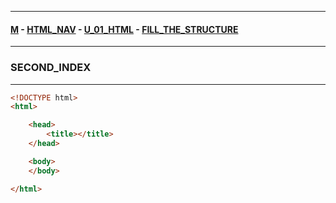 
---

#### [M](https://github.com/ttltrk/TTT/blob/master/menu.md) - [HTML_NAV](https://github.com/ttltrk/TTT/tree/master/HTML/HTML_NAV.md) - [U_01_HTML](https://github.com/ttltrk/TTT/tree/master/HTML/U_01/U_01.md) - [FILL_THE_STRUCTURE](https://github.com/ttltrk/TTT/tree/master/HTML/U_01/FILL_THE_STRUCTURE.md)

---

### SECOND_INDEX

---

```html
<!DOCTYPE html>
<html>

    <head>
        <title></title>
    </head>

    <body>
    </body>

</html>
```
